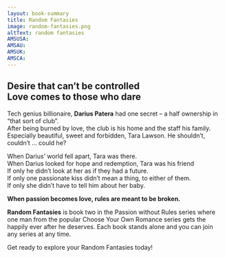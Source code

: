 ```yaml
---
layout: book-summary
title: Random Fantasies
image: random-fantasies.png
altText: random fantasies
AMSUSA: 
AMSAU:
AMSUK:
AMSCA:
---
```

## Desire that can’t be controlled<br>Love comes to those who dare

Tech genius billionaire, **Darius Patera** had one secret – a half ownership in “that sort of club”.<br>
After being burned by love, the club is his home and the staff his family. <br>
Especially beautiful, sweet and forbidden, Tara Lawson. He shouldn’t, couldn’t … could he?

When Darius’ world fell apart, Tara was there.<br>
When Darius looked for hope and redemption, Tara was his friend<br>
If only he didn’t look at her as if they had a future.<br>
If only one passionate kiss didn’t mean a thing, to either of them.<br>
If only she didn’t have to tell him about her baby.

**When passion becomes love, rules are meant to be broken.**

**Random Fantasies** is book two in the Passion without Rules series where one man from the popular Choose Your Own Romance series gets the happily ever after he deserves. Each book stands alone and you can join any series at any time.

Get ready to explore your Random Fantasies today!